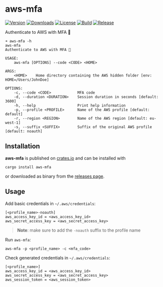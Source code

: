 # aws-mfa

[![Version](https://img.shields.io/crates/v/aws-mfa)](https://crates.io/crates/aws-mfa)
[![Downloads](https://img.shields.io/crates/d/aws-mfa)](https://crates.io/crates/aws-mfa)
[![License](https://img.shields.io/crates/l/aws-mfa)](LICENSE)
[![Build](https://img.shields.io/github/workflow/status/jhandguy/aws-mfa/CI/main)](https://github.com/jhandguy/aws-mfa/actions/workflows/ci.yaml)
[![Release](https://img.shields.io/github/workflow/status/jhandguy/aws-mfa/CD?label=release)](https://github.com/jhandguy/aws-mfa/actions/workflows/cd.yaml)

Authenticate to AWS with MFA 🔐

```shell
➜ aws-mfa -h
aws-mfa
Authenticate to AWS with MFA 🔐

USAGE:
    aws-mfa [OPTIONS] --code <CODE> <HOME>

ARGS:
    <HOME>    Home directory containing the AWS hidden folder [env: HOME=/Users/JohnDoe]

OPTIONS:
    -c, --code <CODE>            MFA code
    -d, --duration <DURATION>    Session duration in seconds [default: 3600]
    -h, --help                   Print help information
    -p, --profile <PROFILE>      Name of the AWS profile [default: default]
    -r, --region <REGION>        Name of the AWS region [default: eu-west-1]
    -s, --suffix <SUFFIX>        Suffix of the original AWS profile [default: noauth]
```

## Installation

**aws-mfa** is published on [crates.io](https://crates.io/crates/aws-mfa) and can be installed with

```shell
cargo install aws-mfa
```

or downloaded as binary from the [releases page](https://github.com/jhandguy/aws-mfa/releases).

## Usage

Add basic credentials in `~/.aws/credentials`:

```text
[<profile_name>-noauth]
aws_access_key_id = <aws_access_key_id>
aws_secret_access_key = <aws_secret_access_key>
```

> **Note**: make sure to add the `-noauth` suffix to the profile name

Run `aws-mfa`:
```shell
aws-mfa -p <profile_name> -c <mfa_code>
```

Check generated credentials in `~/.aws/credentials`:
```text
[<profile_name>]
aws_access_key_id = <aws_access_key_id>
aws_secret_access_key = <aws_secret_access_key>
aws_session_token = <aws_session_token>
```
